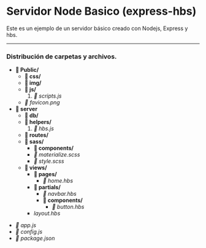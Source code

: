 # Servidor Node Basico (express-hbs)

Este es un ejemplo de un servidor básico creado con Nodejs, Express y hbs.

---
### Distribución de carpetas y archivos.
* **:open_file_folder: Public/**
    * **:open_file_folder: css/**
    * **:open_file_folder: img/**
    * **:open_file_folder: js/**
        1. *:page_facing_up: scripts.js*
    * *:page_facing_up: favicon.png*
* **:open_file_folder: server**
    * **:open_file_folder: db/**
    * **:open_file_folder: helpers/**
         1. *:page_facing_up: hbs.js*
    * **:open_file_folder: routes/**
    * **:open_file_folder: sass/**
         - **:open_file_folder: components/**
         - *:page_facing_up: materialize.scss*
         - *:page_facing_up: style.scss*
    * **:open_file_folder: views/**
         - **:open_file_folder: pages/**
            + *:page_facing_up: home.hbs*
         - **:open_file_folder: partials/**
             + *:page_facing_up: navbar.hbs*
             + **:open_file_folder: components/**
                * *:page_facing_up: button.hbs*
         - *layout.hbs*
- *:page_facing_up: app.js*
- *:page_facing_up: config.js*
- *:page_facing_up: package.json*